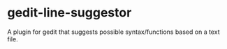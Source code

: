 # gedit-line-suggestor
A plugin for gedit that suggests possible syntax/functions based on a text file.
